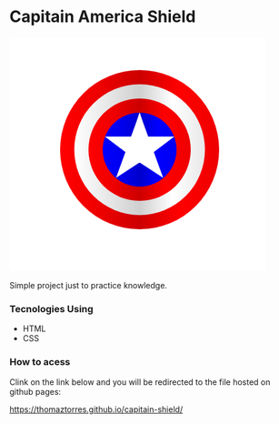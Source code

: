 # Capitain America Shield

![Alt text](/capitain-shield.png?raw=true)

Simple project just to practice knowledge.

### Tecnologies Using

- HTML
- CSS

### How to acess

Clink on the link below and you will be redirected to the file hosted on github pages:

https://thomaztorres.github.io/capitain-shield/
